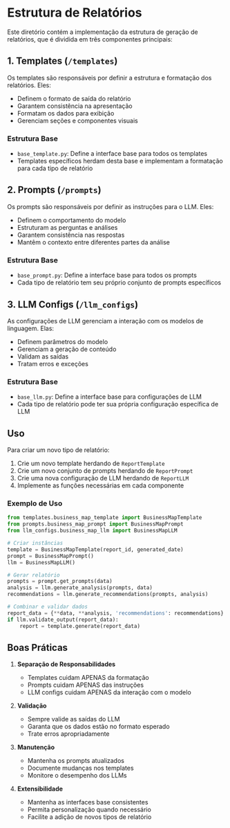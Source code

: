 # Estrutura de Relatórios

Este diretório contém a implementação da estrutura de geração de relatórios, que é dividida em três componentes principais:

## 1. Templates (`/templates`)

Os templates são responsáveis por definir a estrutura e formatação dos relatórios. Eles:
- Definem o formato de saída do relatório
- Garantem consistência na apresentação
- Formatam os dados para exibição
- Gerenciam seções e componentes visuais

### Estrutura Base
- `base_template.py`: Define a interface base para todos os templates
- Templates específicos herdam desta base e implementam a formatação para cada tipo de relatório

## 2. Prompts (`/prompts`)

Os prompts são responsáveis por definir as instruções para o LLM. Eles:
- Definem o comportamento do modelo
- Estruturam as perguntas e análises
- Garantem consistência nas respostas
- Mantêm o contexto entre diferentes partes da análise

### Estrutura Base
- `base_prompt.py`: Define a interface base para todos os prompts
- Cada tipo de relatório tem seu próprio conjunto de prompts específicos

## 3. LLM Configs (`/llm_configs`)

As configurações de LLM gerenciam a interação com os modelos de linguagem. Elas:
- Definem parâmetros do modelo
- Gerenciam a geração de conteúdo
- Validam as saídas
- Tratam erros e exceções

### Estrutura Base
- `base_llm.py`: Define a interface base para configurações de LLM
- Cada tipo de relatório pode ter sua própria configuração específica de LLM

## Uso

Para criar um novo tipo de relatório:

1. Crie um novo template herdando de `ReportTemplate`
2. Crie um novo conjunto de prompts herdando de `ReportPrompt`
3. Crie uma nova configuração de LLM herdando de `ReportLLM`
4. Implemente as funções necessárias em cada componente

### Exemplo de Uso

```python
from templates.business_map_template import BusinessMapTemplate
from prompts.business_map_prompt import BusinessMapPrompt
from llm_configs.business_map_llm import BusinessMapLLM

# Criar instâncias
template = BusinessMapTemplate(report_id, generated_date)
prompt = BusinessMapPrompt()
llm = BusinessMapLLM()

# Gerar relatório
prompts = prompt.get_prompts(data)
analysis = llm.generate_analysis(prompts, data)
recommendations = llm.generate_recommendations(prompts, analysis)

# Combinar e validar dados
report_data = {**data, **analysis, 'recommendations': recommendations}
if llm.validate_output(report_data):
    report = template.generate(report_data)
```

## Boas Práticas

1. **Separação de Responsabilidades**
   - Templates cuidam APENAS da formatação
   - Prompts cuidam APENAS das instruções
   - LLM configs cuidam APENAS da interação com o modelo

2. **Validação**
   - Sempre valide as saídas do LLM
   - Garanta que os dados estão no formato esperado
   - Trate erros apropriadamente

3. **Manutenção**
   - Mantenha os prompts atualizados
   - Documente mudanças nos templates
   - Monitore o desempenho dos LLMs

4. **Extensibilidade**
   - Mantenha as interfaces base consistentes
   - Permita personalização quando necessário
   - Facilite a adição de novos tipos de relatório 